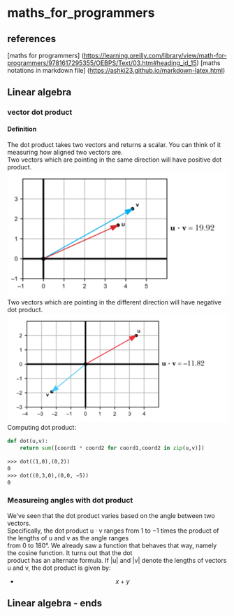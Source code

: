 # maths_for_programmers

## references
[maths for programmers] (https://learning.oreilly.com/library/view/math-for-programmers/9781617295355/OEBPS/Text/03.htm#heading_id_15)
[maths notations in markdown file] (https://ashki23.github.io/markdown-latex.html)
## Linear algebra

### vector dot product
#### Definition
The dot product takes two vectors and returns a scalar. You can think of it measuring how aligned two vectors are.  
Two vectors which are pointing in the same direction will have positive dot product.
![](images/positive_dot_product.PNG)  
Two vectors which are pointing in the different direction will have negative dot product.   
![](images/negative_dot_product.PNG)
Computing dot product:
```python
def dot(u,v):
    return sum([coord1 * coord2 for coord1,coord2 in zip(u,v)])

```
```shell script
>>> dot((1,0),(0,2))
0 
>>> dot((0,3,0),(0,0, −5))
0 
```
### Measureing angles with dot product
We’ve seen that the dot product varies based on the angle between two vectors.  
Specifically, the dot product u · v ranges from 1 to −1 times the product of the lengths of u and v as the angle ranges  
from 0 to 180°. We already saw a function that behaves that way, namely the cosine function. It turns out that the dot  
product has an alternate formula. If |u| and |v| denote the lengths of vectors u and v, the dot product is given by:  
- $$x + y$$

## Linear algebra - ends
 
